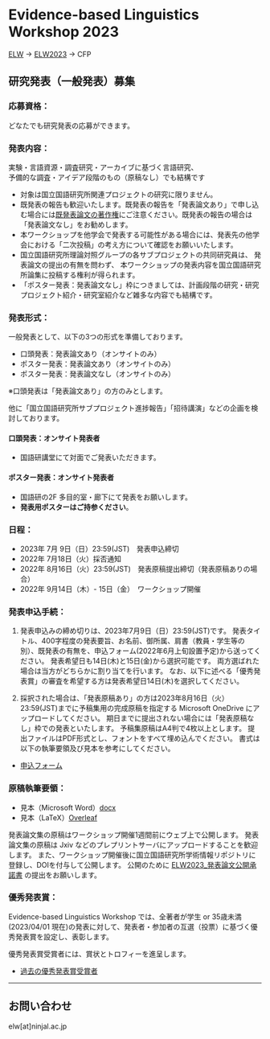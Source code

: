 # Evidence-based Linguistics Workshop 2023

[ELW](../index.md) → [ELW2023](index.md) → CFP

## 研究発表（一般発表）募集

### 応募資格：
どなたでも研究発表の応募ができます。

### 発表内容：
実験・言語資源・調査研究・アーカイブに基づく言語研究、  
予備的な調査・アイデア段階のもの（原稿なし）でも結構です

- 対象は国立国語研究所関連プロジェクトの研究に限りません。
- 既発表の報告も歓迎いたします。既発表の報告を「発表論文あり」で申し込む場合には[既発表論文の著作権](../copyright.md)にご注意ください。既発表の報告の場合は「発表論文なし」をお勧めします。
- 本ワークショップを他学会で発表する可能性がある場合には、発表先の他学会における「二次投稿」の考え方について確認をお願いいたします。
- 国立国語研究所理論対照グループの各サブプロジェクトの共同研究員は、
発表論文の提出の有無を問わず、
本ワークショップの発表内容を国立国語研究所論集に投稿する権利が得られます。
- 「ポスター発表：発表論文なし」枠につきましては、計画段階の研究・研究プロジェクト紹介・研究室紹介など雑多な内容でも結構です。

### 発表形式：

一般発表として、以下の3つの形式を準備しております。

- 口頭発表：発表論文あり（オンサイトのみ）
- ポスター発表：発表論文あり（オンサイトのみ）
- ポスター発表：発表論文なし（オンサイトのみ）

※口頭発表は「発表論文あり」の方のみとします。

他に「国立国語研究所サブプロジェクト進捗報告」「招待講演」などの企画を検討しております。

#### 口頭発表：オンサイト発表者
- 国語研講堂にて対面でご発表いただきます。

#### ポスター発表：オンサイト発表者
- 国語研の2F 多目的室・廊下にて発表をお願いします。
- **発表用ポスターはご持参ください**。

### 日程：
- 2023年 7月 9日（日）23:59(JST)　発表申込締切
- 2022年 7月18日（火）採否通知
- 2022年 8月16日（火）23:59(JST)　発表原稿提出締切（発表原稿ありの場合）
- 2022年 9月14日（木）- 15日（金）　ワークショップ開催

### 発表申込手続：

1. 発表申込みの締め切りは、2023年7月9日（日）23:59(JST)です。
発表タイトル、400字程度の発表要旨、お名前、御所属、肩書（教員・学生等の別）、既発表の有無を、申込フォーム(2022年6月上旬設置予定)から送ってください。
発表希望日も14日(木)と15日(金)から選択可能です。
両方選ばれた場合は当方がどちらかに割り当てを行います。
なお、以下に述べる「優秀発表賞」の審査を希望する方は発表希望日14日(木)を選択してください。

2. 採択された場合は、「発表原稿あり」の方は2023年8月16日（火）23:59(JST)までに予稿集用の完成原稿を指定する Microsoft OneDrive にアップロードしてください。
期日までに提出されない場合には「発表原稿なし」枠での発表といたします。
予稿集原稿はA4判で4枚以上とします。
提出ファイルはPDF形式とし、フォントをすべて埋め込んでください。
書式は以下の執筆要領及び見本を参考にしてください。

- [申込フォーム](https://forms.office.com/r/N7ANBeA7XK)

### 原稿執筆要領：

- 見本（Microsoft Word）[docx](ELW2023_sample.docx)
- 見本（LaTeX）[Overleaf](https://www.overleaf.com/read/xvxktfcxpsmm)

発表論文集の原稿はワークショップ開催1週間前にウェブ上で公開します。
発表論文集の原稿は Jxiv などのプレプリントサーバにアップロードすることを歓迎します。
また、ワークショップ開催後に国立国語研究所学術情報リポジトリに登録し、DOIを付与して公開します。
公開のために [ELW2023_発表論文公開承諾書](ELW2023_発表論文公開承諾書.xlsx) の提出をお願いします。

### 優秀発表賞：

Evidence-based Linguistics Workshop では、全著者が学生 or 35歳未満 (2023/04/01 現在)の発表に対して、発表者・参加者の互選（投票）に基づく優秀発表賞を設定し、表彰します。

優秀発表賞受賞者には、賞状とトロフィーを進呈します。

- [過去の優秀発表賞受賞者](../ELW-awards.md)

---

## お問い合わせ

elw[at]ninjal.ac.jp
